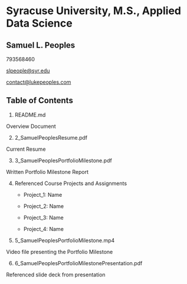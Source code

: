 # Syracuse University, M.S., Applied Data Science
## Samuel L. Peoples

793568460

slpeople@syr.edu

contact@lukepeoples.com

## Table of Contents

1. README.md 

Overview Document

2. 2_SamuelPeoplesResume.pdf 

Current Resume

3. 3_SamuelPeoplesPortfolioMilestone.pdf 

Written Portfolio Milestone Report

4. Referenced Course Projects and Assignments
    * Project_1: Name
    
    * Project_2: Name
    
    * Project_3: Name
   
    * Project_4: Name
  
5. 5_SamuelPeoplesPortfolioMilestone.mp4 

Video file presenting the Portfolio Milestone

6. 6_SamuelPeoplesPortfolioMilestonePresentation.pdf 

Referenced slide deck from presentation

